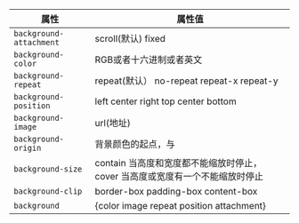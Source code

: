 | 属性                    | 属性值                                    |
| ----------------------- | ----------------------------------------- |
| `background-attachment` | scroll(默认) fixed                        |
| `background-color`      | RGB或者十六进制或者英文                   |
| `background-repeat`     | repeat(默认） no-repeat repeat-x repeat-y |
| `background-position`   | left center right top center bottom       |
| `background-image`      | url(地址)                                 |
| `background-origin`     | 背景颜色的起点，与                                           | 
| `background-size`       | contain 当高度和宽度都不能缩放时停止， cover 当高度或宽度有一个不能缩放时停止                                          |
| `background-clip`       | border-box padding-box content-box                                          |
| `background`            | {color image repeat position attachment}  |
